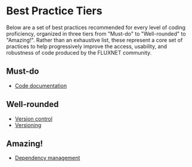 # Best Practice Tiers

Below are a set of best practices recommended for every level of coding proficiency, organized in three tiers from "Must-do" to "Well-rounded" to "Amazing!". Rather than an exhaustive list, these represent a core set of practices to help progressively improve the access, usability, and robustness of code produced by the FLUXNET community. 

## Must-do
* [Code documentation](https://fluxnet-open-source.readthedocs.io/en/latest/resources-guide/documentation.html)

## Well-rounded
* [Version control](https://fluxnet-open-source.readthedocs.io/en/latest/resources-guide/git.html)
* [Versioning]()

## Amazing! 
* [Dependency management](https://fluxnet-open-source.readthedocs.io/en/latest/resources-guide/dependency_management.html)


